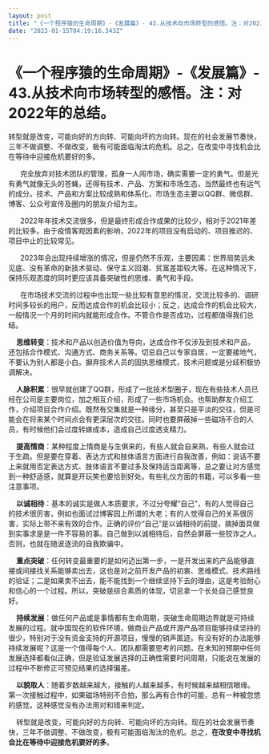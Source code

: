 ```yaml
---
layout: post
title: "《一个程序猿的生命周期》-《发展篇》- 43.从技术向市场转型的感悟。注：对2022年的总结。"
date: "2023-01-15T04:19:16.343Z"
---
```

《一个程序猿的生命周期》-《发展篇》- 43.从技术向市场转型的感悟。注：对2022年的总结。
===============================================

转型就是改变，可能向好的方向转、可能向坏的方向转。现在的社会发展节奏快，三年不做调整、不做改变，极有可能面临淘汰的危机。总之，在改变中寻找机会比在等待中迎接危机要好的多。

      完全放弃对技术团队的管理，孤身一人闯市场，确实需要一定的勇气。但是光有勇气就像无头的苍蝇，还得有技术、产品、方案和市场生态，当然最终也有运气的成分。技术、产品和方案比较成熟和体系化，市场生态主要以QQ群、微信群、博客、公众号宣传及圈内的朋友介绍为主。

      2022年年技术交流很多，但是最终形成合作成果的比较少，相对于2021年差的比较多。由于疫情客观因素的影响，2022年的项目没有启动的、项目推迟的、项目中止的比较常见。

      2023年会出现持续增涨的情况，但是仍然不乐观，主要因素：世界局势远未见底、没有革命的新技术驱动、保守主义回潮、贫富差距较大等。在这种情况下，保持乐观态度的同时更应该具备突破性的思维、勇气和手段。

      在市场技术交流的过程中也出现一些比较有意思的情况，交流比较多的、调研时间多较长的用户，反而达成合作的机会比较小；反之，达成合作的机会比较大，一般情况一个月的时间内就能形成合作。不管合作是否成功，过程都值得我们总结。  

    **思维转变**：技术和产品以创造价值为导向，达成合作不仅涉及到技术和产品，还包括合作模式、沟通方式、商务关系等。切忌自己以专家自居，一定要接地气，不要认为别人都是小白。摒弃技术人员的固执思维模式，技术问题或是分歧积极协调解决。

    **人脉积累**：很早就创建了QQ群，形成了一批技术型圈子，现在有些技术人员已经在公司是主要岗位，加之相互介绍，形成了一些市场机会。也帮助群友介绍工作，介绍项目合作介绍。既然有交集就是一种缘分，甚至只是平淡的交往，但是可能会在将来某个时间点会有更深层次的交往。同时也要屏蔽掉一些磁场不合的人员，有时候他们会过度转嫁成本，造成自己过度透支精力。

    **提高情商**：某种程度上情商是与生俱来的，有些人就会自来熟，有些人就会过于生疏。但是要在穿着、表达方式和肢体语言方面进行自我改善，例如：说话不要上来就用否定表达方式、肢体语言不要过多及保持适当距离等，总之要让对方感觉到一种舒适感，就算是开玩笑也要恰到好处。有些礼仪方面的书籍，可以多看一些注意事项。

    **以诚相待**：基本的诚实是做人本质要求，不过分夸耀“自己”，有的人觉得自己的技术很厉害，例如也面试过博客园上所谓的大老；有的人觉得自己的关系很厉害，实际上带不来有效的合作。正确的评价“自己”是以诚相待的前提，摘掉面具做到实事求是是一件不容易的事。自己做到以诚相待后，自然会屏蔽一些狡诈之人。否则，也就在随波逐流的自我欺骗中。

    **重点突破**：任何转变最重要的是如何迈出第一步，一是开发出来的产品能够直接或间接找关系能够卖出去，这也是对之前开发产品的初衷、思维模式、技术路线的验证；二是如果卖不出去，能不能找到一个继续坚持下去的理由，这是考验耐心和信心的一个过程。所以，突破是综合素质的体现，切忌拿一个长处自己感觉良好。

    **持续发展**：做任何产品或是事情都有生命周期，突破生命周期边界就是可持续发展的过程。就中国现在的软件环境，做商业产品或开源产品项目能够持续坚持的很少，特别对于没有资金支持的开源项目，慢慢的销声匿迹。有没有好的办法能够持续发展呢？这是一个值得每个人、团队都需要思考的问题。在未知的预期中任何发展选择都看似正确，但是验证发展选择的正确性需要时间周期，只能说在发展的过程中不断修正可预见结果的选择偏差。

    **以貌取人**：随着岁数越来越大，接触的人越来越多，有时候越来越相信眼缘。第一次接触过程中，如果磁场特别不合拍，那么再有合作的可能，总有一种被忽悠的感觉。这种感觉没有办法用对和错来判定。

    转型就是改变，可能向好的方向转、可能向坏的方向转。现在的社会发展节奏快，三年不做调整、不做改变，极有可能面临淘汰的危机。总之，**在改变中寻找机会比在等待中迎接危机要好的多**。